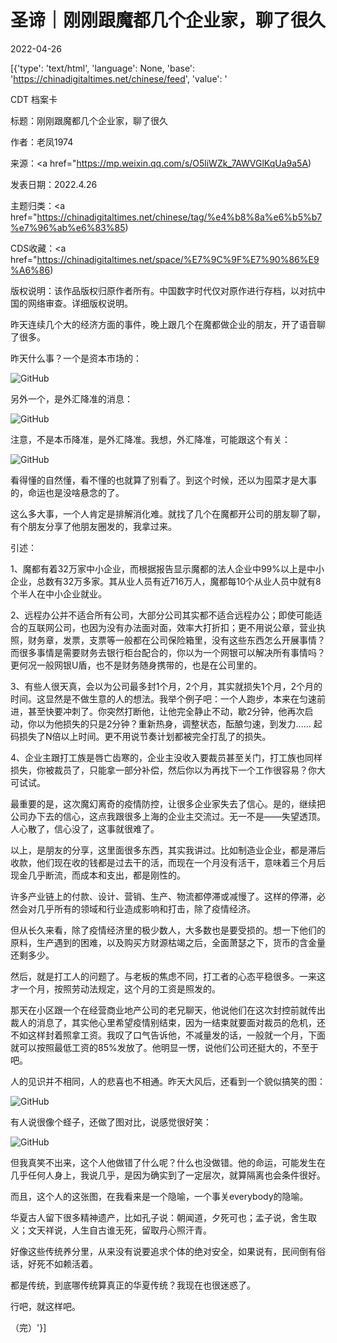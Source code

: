 # 圣谛｜刚刚跟魔都几个企业家，聊了很久

2022-04-26

[{'type': 'text/html', 'language': None, 'base': 'https://chinadigitaltimes.net/chinese/feed', 'value': '

CDT 档案卡

标题：刚刚跟魔都几个企业家，聊了很久

作者：老凤1974

来源：<a href="https://mp.weixin.qq.com/s/O5liWZk_7AWVGlKqUa9a5A)

发表日期：2022.4.26

主题归类：<a href="https://chinadigitaltimes.net/chinese/tag/%e4%b8%8a%e6%b5%b7%e7%96%ab%e6%83%85)

CDS收藏：<a href="https://chinadigitaltimes.net/space/%E7%9C%9F%E7%90%86%E9%A6%86)

版权说明：该作品版权归原作者所有。中国数字时代仅对原作进行存档，以对抗中国的网络审查。详细版权说明。





昨天连续几个大的经济方面的事件，晚上跟几个在魔都做企业的朋友，开了语音聊了很多。

昨天什么事？一个是资本市场的：

![GitHub](https://chinadigitaltimes.net/chinese/files/2022/04/post-680399-6267db525ae1b.)

另外一个，是外汇降准的消息：

![GitHub](https://chinadigitaltimes.net/chinese/files/2022/04/post-680399-6267db526448b.)

注意，不是本币降准，是外汇降准。我想，外汇降准，可能跟这个有关：

![GitHub](https://chinadigitaltimes.net/chinese/files/2022/04/post-680399-6267db526b471.png)

看得懂的自然懂，看不懂的也就算了别看了。到这个时候，还以为囤菜才是大事的，命运也是没啥悬念的了。

这么多大事，一个人肯定是排解消化难。就找了几个在魔都开公司的朋友聊了聊，有个朋友分享了他朋友圈发的，我拿过来。

引述：

1、魔都有着32万家中小企业，而根据报告显示魔都的法人企业中99%以上是中小企业，总数有32万多家。其从业人员有近716万人，魔都每10个从业人员中就有8个半人在中小企业就业。

2、远程办公并不适合所有公司，大部分公司其实都不适合远程办公；即使可能适合的互联网公司，也因为没有办法面对面，效率大打折扣；更不用说公章，营业执照，财务章，发票，支票等一般都在公司保险箱里，没有这些东西怎么开展事情？而很多事情是需要财务去银行柜台配合的，你以为一个网银可以解决所有事情吗？更何况一般网银U盾，也不是财务随身携带的，也是在公司里的。

3、有些人很天真，会以为公司最多封1个月，2个月，其实就损失1个月，2个月的时间。这显然是不做生意的人的想法。我举个例子吧：一个人跑步，本来在匀速前进，甚至快要冲刺了。你突然打断他，让他完全静止不动，歇2分钟，他再次启动，你以为他损失的只是2分钟？重新热身，调整状态，酝酿匀速，到发力…… 起码损失了N倍以上时间。更不用说节奏计划都被完全打乱了的损失。

4、企业主跟打工族是唇亡齿寒的，企业主没收入要裁员甚至关门，打工族也同样损失，你被裁员了，只能拿一部分补偿，然后你以为再找下一个工作很容易？你大可试试。

最重要的是，这次魔幻离奇的疫情防控，让很多企业家失去了信心。是的，继续把公司办下去的信心，这点我跟很多上海的企业主交流过。无一不是——失望透顶。人心散了，信心没了，这事就很难了。

以上，是朋友的分享，这里面很多东西，其实我讲过。比如制造业企业，都是滞后收款，他们现在收的钱都是过去干的活，而现在一个月没有活干，意味着三个月后现金几乎断流，而成本和支出，都是刚性的。

许多产业链上的付款、设计、营销、生产、物流都停滞或减慢了。这样的停滞，必然会对几乎所有的领域和行业造成影响和打击，除了疫情经济。

但从长久来看，除了疫情经济里的极少数人，大多数也是要受损的。想一下他们的原料，生产遇到的困难，以及购买方财源枯竭之后，全面萧瑟之下，货币的含金量还剩多少。

然后，就是打工人的问题了。与老板的焦虑不同，打工者的心态平稳很多。一来这才一个月，按照劳动法规定，这个月的工资是照发的。

那天在小区跟一个在经营商业地产公司的老兄聊天，他说他们在这次封控前就传出裁人的消息了，其实他心里希望疫情别结束，因为一结束就要面对裁员的危机，还不如这样封着照拿工资。我叹了口气告诉他，不减量发的话，一般就一个月，下面就可以按照最低工资的85%发放了。他明显一愣，说他们公司还挺大的，不至于吧。

人的见识并不相同，人的悲喜也不相通。昨天大风后，还看到一个貌似搞笑的图：

![GitHub](https://chinadigitaltimes.net/chinese/files/2022/04/post-680399-6267db5277527.)

有人说很像个蛏子，还做了图对比，说感觉很好笑：

![GitHub](https://chinadigitaltimes.net/chinese/files/2022/04/image-1650973406184.png)

但我真笑不出来，这个人他做错了什么呢？什么也没做错。他的命运，可能发生在几乎任何人身上，我说几乎，是因为确实到了一定层次，就算隔离也会条件很好。

而且，这个人的这张图，在我看来是一个隐喻，一个事关everybody的隐喻。

华夏古人留下很多精神遗产，比如孔子说：朝闻道，夕死可也；孟子说，舍生取义；文天祥说，人生自古谁无死，留取丹心照汗青。

好像这些传统养分里，从来没有说要追求个体的绝对安全，如果说有，民间倒有俗话，好死不如赖活着。

都是传统，到底哪传统算真正的华夏传统？我现在也很迷惑了。

行吧，就这样吧。

（完）'}]